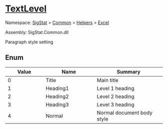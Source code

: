 # [TextLevel](./TextLevel.md)
Namespace: [SigStat]() > [Common](./../../README.md) > [Helpers](./../README.md) > [Excel](./README.md)

Assembly: SigStat.Common.dll


Paragraph style setting

##	Enum

| Value | Name | Summary | 
| --- | --- | --- | 
| 0<img width=200 unselectable="on"/>  | Title<img width=200 unselectable="on"/>  | Main title<img width=200 unselectable="on"/>  | <br>
| 1<img width=200 unselectable="on"/>  | Heading1<img width=200 unselectable="on"/>  | Level 1 heading<img width=200 unselectable="on"/>  | <br>
| 2<img width=200 unselectable="on"/>  | Heading2<img width=200 unselectable="on"/>  | Level 2 heading<img width=200 unselectable="on"/>  | <br>
| 3<img width=200 unselectable="on"/>  | Heading3<img width=200 unselectable="on"/>  | Level 3 heading<img width=200 unselectable="on"/>  | <br>
| 4<img width=200 unselectable="on"/>  | Normal<img width=200 unselectable="on"/>  | Normal document body style<img width=200 unselectable="on"/>  | <br>


